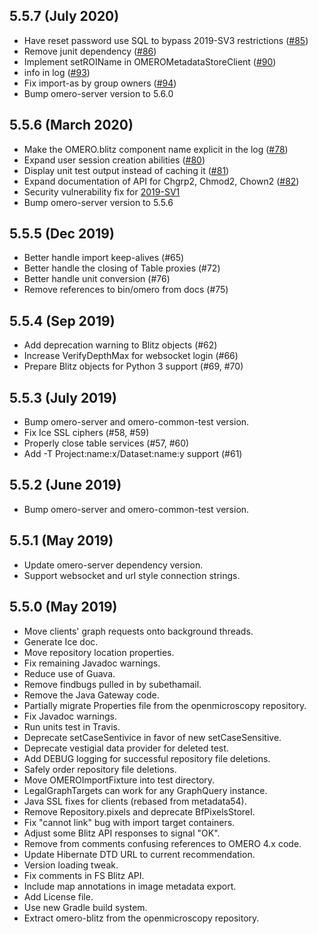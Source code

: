 5.5.7 (July 2020)
-----------------

- Have reset password use SQL to bypass 2019-SV3 restrictions ([#85](https://github.com/ome/omero-blitz/pull/85))
- Remove junit dependency ([#86](https://github.com/ome/omero-blitz/pull/86))
- Implement setROIName in OMEROMetadataStoreClient ([#90](https://github.com/ome/omero-blitz/pull/90))
- info in log ([#93](https://github.com/ome/omero-blitz/pull/93))
- Fix import-as by group owners ([#94](https://github.com/ome/omero-blitz/pull/94))
- Bump omero-server version to 5.6.0

5.5.6 (March 2020)
------------------

- Make the OMERO.blitz component name explicit in the log
  ([#78](https://github.com/ome/omero-blitz/pull/78))
- Expand user session creation abilities
  ([#80](https://github.com/ome/omero-blitz/pull/80))
- Display unit test output instead of caching it
  ([#81](https://github.com/ome/omero-blitz/pull/81))
- Expand documentation of API for Chgrp2, Chmod2, Chown2
  ([#82](https://github.com/ome/omero-blitz/pull/82))
- Security vulnerability fix for
  [2019-SV1](https://www.openmicroscopy.org/security/advisories/2019-SV1-reader-used-files/)
- Bump omero-server version to 5.5.6

5.5.5 (Dec 2019)
----------------

- Better handle import keep-alives (#65)
- Better handle the closing of Table proxies (#72)
- Better handle unit conversion (#76)
- Remove references to bin/omero from docs (#75)

5.5.4 (Sep 2019)
----------------

- Add deprecation warning to Blitz objects (#62)
- Increase VerifyDepthMax for websocket login (#66)
- Prepare Blitz objects for Python 3 support (#69, #70)

5.5.3 (July 2019)
-----------------

- Bump omero-server and omero-common-test version.
- Fix Ice SSL ciphers (#58, #59)
- Properly close table services (#57, #60)
- Add -T Project:name:x/Dataset:name:y support (#61)

5.5.2 (June 2019)
-----------------

- Bump omero-server and omero-common-test version.

5.5.1 (May 2019)
----------------

- Update omero-server dependency version.
- Support websocket and url style connection strings.

5.5.0 (May 2019)
----------------

- Move clients' graph requests onto background threads.
- Generate Ice doc.
- Move repository location properties.
- Fix remaining Javadoc warnings.
- Reduce use of Guava.
- Remove findbugs pulled in by subethamail.
- Remove the Java Gateway code.
- Partially migrate Properties file from the openmicroscopy repository.
- Fix Javadoc warnings.
- Run units test in Travis.
- Deprecate setCaseSentivice in favor of new setCaseSensitive.
- Deprecate vestigial data provider for deleted test.
- Add DEBUG logging for successful repository file deletions.
- Safely order repository file deletions.
- Move OMEROImportFixture into test directory.
- LegalGraphTargets can work for any GraphQuery instance.
- Java SSL fixes for clients (rebased from metadata54).
- Remove Repository.pixels and deprecate BfPixelsStoreI.
- Fix "cannot link" bug with import target containers.
- Adjust some Blitz API responses to signal "OK".
- Remove from comments confusing references to OMERO 4.x code.
- Update Hibernate DTD URL to current recommendation.
- Version loading tweak.
- Fix comments in FS Blitz API.
- Include map annotations in image metadata export.
- Add License file.
- Use new Gradle build system.
- Extract omero-blitz from the openmicroscopy repository.
